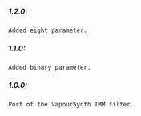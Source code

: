 ##### 1.2.0:
    Added eight parameter.

##### 1.1.0:
    Added binary parameter.

##### 1.0.0:
    Port of the VapourSynth TMM filter.